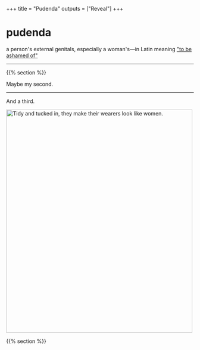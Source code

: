 +++
title = "Pudenda"
outputs = ["Reveal"]
+++

# pudenda

a person's external genitals, especially a woman's—in Latin meaning <a href="https://www.nytimes.com/2020/10/26/us/childbirth-bodies-stigma-incontinence.html">"to be ashamed of"</a>

---
{{% section %}}

Maybe my second.

---

And a third.

<img src="life_mag_cardigan.png" alt="Tidy and tucked in, they make their wearers look like women." width="500" height="600">

{{% section %}}

